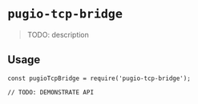 # `pugio-tcp-bridge`

> TODO: description

## Usage

```
const pugioTcpBridge = require('pugio-tcp-bridge');

// TODO: DEMONSTRATE API
```
